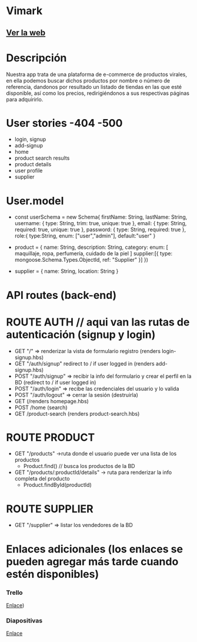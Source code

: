 # Vimark

## [Ver la web](https://vimark.cyclic.app/)


# Descripción

Nuestra app trata de una plataforma de e-commerce de productos virales,
en ella podemos buscar dichos productos por nombre o número de referencia, dandonos
por resultado un listado de tiendas en las que esté disponible, así como los precios,
redirigiéndonos a sus respectivas páginas para adquirirlo.

# User stories -404 -500

- login, signup
- add-signup
- home
- product search results
- product details
- user profile
- supplier

# User.model

- const userSchema = new Schema{
  firstName: String,
  lastName: String,
  username: {
  type: String,
  trim: true,
  unique: true },
  email: {
  type: String,
  required: true,
  unique: true },
  password: {
  type: String,
  required: true },
  role:{ type:String,
  enum: ["user","admin"],
  default:"user" }

- product = {
  name: String,
  description: String,
  category: enum: [ maquillaje, ropa, perfumería, cuidado de la piel ]
  supplier:[{ type: mongoose.Schema.Types.ObjectId,
  ref: "Supplier" }] })

- supplier = {
  name: String,
  location: String }

# API routes (back-end)

# ROUTE AUTH // aqui van las rutas de autenticación (signup y login)

- GET "/" => renderizar la vista de formulario registro (renders login-signup.hbs)
- GET "/auth/signup" redirect to / if user logged in (renders add-signup.hbs)
- POST "/auth/signup" => recibir la info del formulario y crear el perfil en la BD (redirect to / if user logged in)
- POST "/auth/login" => recibe las credenciales del usuario y lo valida
- POST "/auth/logout" => cerrar la sesión (destruirla)
- GET (/renders homepage.hbs)
- POST /home (search)
- GET /product-search (renders product-search.hbs)

# ROUTE PRODUCT

- GET "/products" ->ruta donde el usuario puede ver una lista de los productos
  - Product.find() // busca los productos de la BD
- GET "/products/:productId/details" -> ruta para renderizar la info completa del producto
  - Product.findById(productId)

# ROUTE SUPPLIER

- GET "/supplier" => listar los vendedores de la BD

# Enlaces adicionales (los enlaces se pueden agregar más tarde cuando estén disponibles)

### Trello

[Enlace](https://trello.com/invite/b/evhKMOWT/ATTI41c588cc35ec63fb720a4daa101be5ca591E9E08/vimark))

### Diapositivas

[Enlace]()
